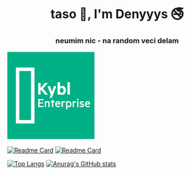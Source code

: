 <h1 align="center">taso 👋, I'm Denyyys 🚭</h1>
<h3 align="center">neumim nic - na random veci delam</h3>

![kybl_enterprise](logo1_small.png)

[![Readme Card](https://github-readme-stats.vercel.app/api/pin/?username=denyyys&repo=spse_internal&theme=gotham)](https://github.com/anuraghazra/github-readme-stats)
[![Readme Card](https://github-readme-stats.vercel.app/api/pin/?username=denyyys&repo=kyblos&theme=gotham)](https://github.com/anuraghazra/github-readme-stats)

[![Top Langs](https://github-readme-stats.vercel.app/api/top-langs/?username=denyyys&hide=html&layout=compact&theme=gotham)](https://github.com/anuraghazra/github-readme-stats)
[![Anurag's GitHub stats](https://github-readme-stats.vercel.app/api?username=denyyys&theme=gotham&hide=stars)](https://github.com/anuraghazra/github-readme-stats)
